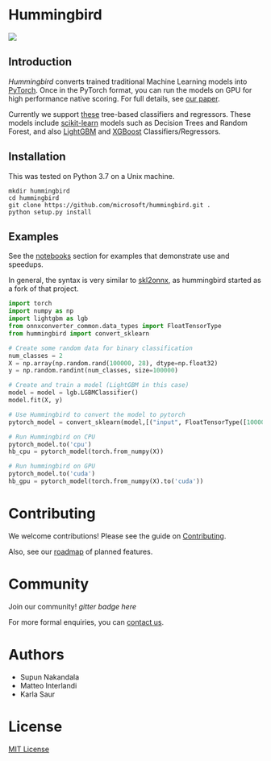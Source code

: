 # Hummingbird

![](https://github.com/microsoft/hummingbird/workflows/Python%20application/badge.svg?branch=develop)

## Introduction
*Hummingbird* converts trained traditional Machine Learning models into [PyTorch](https://pytorch.org/). Once in the PyTorch format, <!--you can further convert to [ONNX](https://github.com/onnx/onnx) or [TorchScript](https://pytorch.org/docs/stable/jit.html), and --> you can run the models on GPU for high performance native scoring. For full details, see [our paper](https://scnakandala.github.io/papers/TR_2020_Hummingbird.pdf).

Currently we support [these](https://github.com/microsoft/hummingbird/blob/develop/hummingbird/_supported_operators.py#L26) tree-based classifiers and regressors.  These models include
[scikit-learn](https://scikit-learn.org/stable/) models such as  Decision Trees and Random Forest, and also [LightGBM](https://github.com/Microsoft/LightGBM) and [XGBoost](https://github.com/dmlc/xgboost) Classifiers/Regressors.

## Installation

This was tested on Python 3.7 on a Unix machine.
```
mkdir hummingbird
cd hummingbird
git clone https://github.com/microsoft/hummingbird.git .
python setup.py install
```

## Examples

See the [notebooks](notebooks) section for examples that demonstrate use and speedups.

In general, the syntax is very similar to [skl2onnx](https://github.com/onnx/sklearn-onnx), as hummingbird started as a fork of that project.

```python
import torch
import numpy as np
import lightgbm as lgb
from onnxconverter_common.data_types import FloatTensorType
from hummingbird import convert_sklearn

# Create some random data for binary classification
num_classes = 2
X = np.array(np.random.rand(100000, 28), dtype=np.float32)
y = np.random.randint(num_classes, size=100000)

# Create and train a model (LightGBM in this case)
model = model = lgb.LGBMClassifier()
model.fit(X, y)

# Use Hummingbird to convert the model to pytorch
pytorch_model = convert_sklearn(model,[("input", FloatTensorType([100000, 28]))])

# Run Hummingbird on CPU
pytorch_model.to('cpu')
hb_cpu = pytorch_model(torch.from_numpy(X))

# Run hummingbird on GPU
pytorch_model.to('cuda')
hb_gpu = pytorch_model(torch.from_numpy(X).to('cuda'))
```

# Contributing

We welcome contributions! Please see the guide on [Contributing](CONTRIBUTING.md).

Also, see our [roadmap](wiki/Roadmap-for-Upcoming-Features-and-Support) of planned features.

# Community

Join our community! *gitter badge here*

 For more formal enquiries, you can [contact us](hummingbird-dev@microsoft.com).

# Authors

* Supun Nakandala
* Matteo Interlandi
* Karla Saur

# License
[MIT License](LICENSE)
